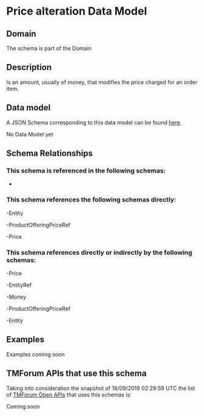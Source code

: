 # Price alteration Data Model

## Domain

The  schema is part of the  Domain

## Description

Is an amount, usually of money, that modifies the price charged for an order item.

## Data model

A JSON Schema corresponding to this data model can be found
[here](https://github.com/tmforum-rand/schemas/blob/master/Product/PriceAlteration.schema.json).

No Data Model yet

## Schema Relationships

### This schema is referenced in the following schemas:

-

### This schema references the following schemas directly:

-Entity

-ProductOfferingPriceRef

-Price

### This schema references directly or indirectly by the following schemas:

-Price

-EntityRef

-Money

-ProductOfferingPriceRef

-Entity



## Examples

Examples coming soon

## TMForum APIs that use this schema

Taking into consideration the snapshot of 18/09/2019 02:29:59 UTC the list of [TMForum Open APIs](https://www.tmforum.org/open-apis/) that uses this schemas is:

Coming soon